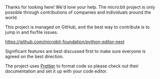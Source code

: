 Thanks for looking here! We'd love your help. The micro:bit project is only
possible through contributions of companies and individuals around the world.

This project is managed on GitHub, and the best way to contribute is to jump in
and fix/file issues.

https://github.com/microbit-foundation/python-editor-next

Significant features are best discussed first to make sure everyone is agreed
on the best direction.

The project uses [Prettier](https://prettier.io/) to format code so please
check out their documentation and set it up with your code editor.
